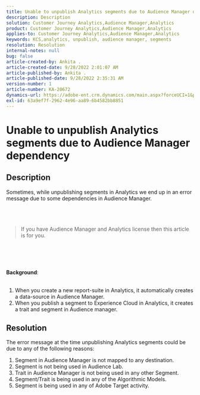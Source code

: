 ```yaml
---
title: Unable to unpublish Analytics segments due to Audience Manager dependency
description: Description
solution: Customer Journey Analytics,Audience Manager,Analytics
product: Customer Journey Analytics,Audience Manager,Analytics
applies-to: Customer Journey Analytics,Audience Manager,Analytics
keywords: KCS,analytics, unpublish, audience manager, segments
resolution: Resolution
internal-notes: null
bug: false
article-created-by: Ankita .
article-created-date: 9/28/2022 2:01:07 AM
article-published-by: Ankita .
article-published-date: 9/28/2022 2:35:31 AM
version-number: 1
article-number: KA-20672
dynamics-url: https://adobe-ent.crm.dynamics.com/main.aspx?forceUCI=1&pagetype=entityrecord&etn=knowledgearticle&id=1d3e7063-d13e-ed11-9db1-0022480869de
exl-id: 63a9ef7f-2962-4e96-aa89-6b4582bb8851
---
```

# Unable to unpublish Analytics segments due to Audience Manager dependency

## Description

Sometimes, while unpublishing segments in Analytics we end up in an error message due to some dependencies in Audience Manager.<br><br> <br><br>

> If you have Audience Manager and Analytics license then this article is for you.

<br><br> <br><br><b>Background</b>:<br><br>
1. When you create a new report-suite in Analytics, it automatically creates a data-source in Audience Manager.
2. When you publish a segment to Experience Cloud in Analytics, it creates a trait and segment in Audience manager.



## Resolution


The error message at the time unpublishing Analytics segments could be due to any of the following reasons:

1. Segment in Audience Manager is not mapped to any destination.
2. Segment is not being used in Audience Lab.
3. Trait in Audience Manager is not being used in any other Segment.
4. Segment/Trait is being used in any of the Algorithmic Models.
5. Segment is being used in any of Adobe Target activity.
